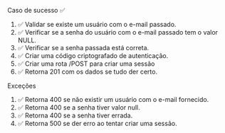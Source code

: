 Caso de sucesso ✅

1.  ✅ Validar se existe um usuário com o e-mail passado.
1.  ✅ Verificar se a senha do usuário com o e-mail passado tem o valor NULL.
1.  ✅ Verificar se a senha passada está correta.
1.  ✅ Criar uma código criptografado de autenticação.
1.  ✅ Criar uma rota /POST para criar uma sessão
1.  ✅ Retorna 201 com os dados se tudo der certo.

Exceções

1.  ✅ Retorna 400 se não existir um usuário com o e-mail fornecido.
1.  ✅ Retorna 400 se a senha tiver valor null.
1.  ✅ Retorna 400 se a senha tiver errada.
1.  ✅ Retorna 500 se der erro ao tentar criar uma sessão.
